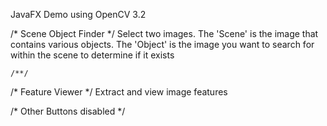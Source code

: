 JavaFX Demo using OpenCV 3.2

/* Scene Object Finder */
	Select two images.
	The 'Scene' is the image that contains various objects.
	The 'Object' is the image you want to search for within the scene to determine if it exists

	/**/

/* Feature Viewer */
Extract and view image features

/* Other Buttons disabled */